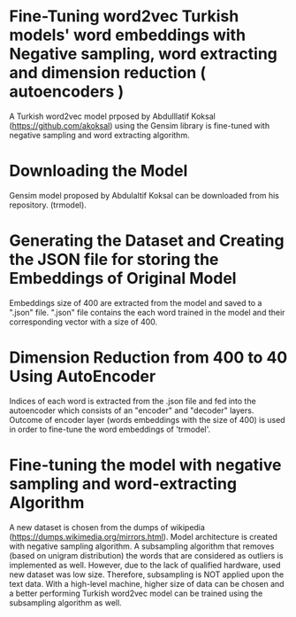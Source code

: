 # Fine-Tuning word2vec Turkish models' word embeddings with Negative sampling, word extracting and dimension reduction ( autoencoders )

A Turkish word2vec model prposed by Abdulllatif Koksal (https://github.com/akoksal) using the Gensim library is fine-tuned with negative sampling and word extracting algorithm.

# Downloading the Model

Gensim model proposed by Abdulaltif Koksal can be downloaded from his repository. (trmodel).

# Generating the Dataset and Creating the JSON file for storing the Embeddings of Original Model

Embeddings size of 400 are extracted from the model and saved to a ".json" file. 
".json" file contains the each word trained in the model and their corresponding vector with a size of 400.

# Dimension Reduction from 400 to 40 Using AutoEncoder

Indices of each word is extracted from the .json file and fed into the autoencoder which consists of an "encoder" and "decoder" layers.
Outcome of encoder layer (words embeddings with the size of 400) is used in order to fine-tune the word embeddings of 'trmodel'.

# Fine-tuning the model with negative sampling and word-extracting Algorithm

A new dataset is chosen from the dumps of wikipedia (https://dumps.wikimedia.org/mirrors.html).
Model architecture is created with negative sampling algorithm.
A subsampling algorithm that removes (based on unigram distribution) the words that are considered as outliers is implemented as well. However, due to the lack of qualified hardware, used new dataset was low size. Therefore, subsampling is NOT applied upon the text data. With a high-level machine, higher size of data can be chosen and a better performing Turkish word2vec model can be trained using the subsampling algorithm as well.
